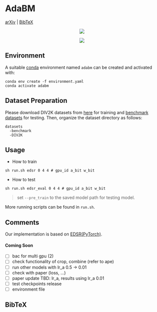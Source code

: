 # AdaBM
[arXiv](TBD) | [BibTeX](#bibtex)


<p align="center">
<img src=assets/results.gif />
</p>

<p align="center">
<img src=assets/modelfigure.png />
</p>



## Environment
A suitable [conda](https://conda.io/) environment named `adabm` can be created and activated with:
```
conda env create -f environment.yaml
conda activate adabm
```

## Dataset Preparation
Please download DIV2K datasets from [here](https://cv.snu.ac.kr/research/EDSR/DIV2K.tar) for training and [benchmark datasets](https://cv.snu.ac.kr/research/EDSR/benchmark.tar) for testing.
Then, organize the dataset directory as follows:

```
datasets
  -benchmark
  -DIV2K
```


## Usage

* How to train

```
sh run.sh edsr 0 4 4 # gpu_id a_bit w_bit 
```

* How to test

```
sh run.sh edsr_eval 0 4 4 # gpu_id a_bit w_bit 
```

> set `--pre_train` to the saved model path for testing model.

More running scripts can be found in `run.sh`. 



## Comments
Our implementation is based on [EDSR(PyTorch)](https://github.com/thstkdgus35/EDSR-PyTorch).

#### Coming Soon
 - [ ] bac for multi gpu (2)
 - [ ] check functionality of crop, combine (refer to ape)
 - [ ] run other models with lr_a 0.5 -> 0.01
 - [ ] check with paper (loss, ...)
 - [ ] paper update TBD: lr_a, results using lr_a 0.01
 - [ ] test checkpoints release
 - [ ] environment file

## BibTeX